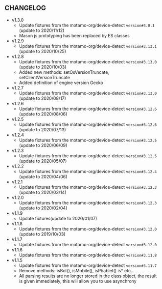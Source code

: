 CHANGELOG
-
* v1.3.0
    * Update fixtures from the motamo-org/device-detect `version#4.0.1` (update to 2020/11/12)
    * Mason js prototyping has been replaced by ES classes
* v1.2.9
    * Update fixtures from the motamo-org/device-detect `version#3.13.1` (update to 2020/10/25)
* v1.2.8
    * Update fixtures from the motamo-org/device-detect `version#3.13.0` (update to 2020/10/03)
    * Added new methods: setOsVersionTruncate, setClientVersionTruncate
    * Added definition of engine version Gecko
* v1.2.7
    * Update fixtures from the motamo-org/device-detect `version#3.13.0` (update to 2020/08/17)
* v1.2.6
    * Update fixtures from the motamo-org/device-detect `version#3.12.6` (update to 2020/08/06)
* v1.2.5
    * Update fixtures from the motamo-org/device-detect `version#3.12.6` (update to 2020/07/13)
* v1.2.4
    * Update fixtures from the motamo-org/device-detect `version#3.12.5` (update to 2020/06/09)
* v1.2.3
    * Update fixtures from the motamo-org/device-detect `version#3.12.5` (update to 2020/05/07)
* v1.2.2
    * Update fixtures from the motamo-org/device-detect `version#3.12.4` (update to 2020/04/06)
* v1.2.1
    * Update fixtures from the motamo-org/device-detect `version#3.12.3` (update to 2020/03/14)
* v1.2.0
    * Update fixtures from the motamo-org/device-detect `version#3.12.3` (update to 2020/02/04)
* v1.1.9
    * Update fixtures(update to 2020/01/07)    
* v1.1.8
    * Update fixtures from the motamo-org/device-detect `version#3.12.0` (update to 2019/10/03)
* v1.1.7
    * Update fixtures from the motamo-org/device-detect `version#3.12.0`
* v1.1.6
    * Update fixtures from the motamo-org/device-detect `version#3.11.8`
* v1.1.5
    * Update fixtures from the motamo-org/device-detect `version#3.11.7`
    * Remove methods: isBot(), isMobile(), isPhablet() is* etc...
    * All parsing results are no longer stored in the class object, the result is given immediately, this will allow you to use asynchrony
